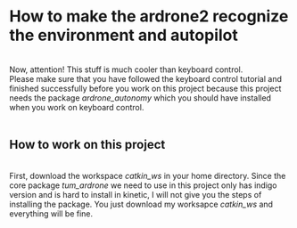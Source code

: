 How to make the ardrone2 recognize the environment and autopilot
=
<br> Now, attention! This stuff is much cooler than keyboard control.
<br> Please make sure that you have followed the keyboard control tutorial and finished successfully before you work on this project because
 this project needs the package _ardrone_autonomy_ which you should have installed when you work on keyboard control.
<br>
<br>

How to work on this project
--
<br> First, download the workspace _catkin_ws_ in your home directory. Since the core package _tum_ardrone_ we need to use in this project
 only has indigo version and is hard to install in kinetic, I will not give you the steps of installing the package. You just 
  download my worksapce _catkin_ws_ and everything will be fine.
